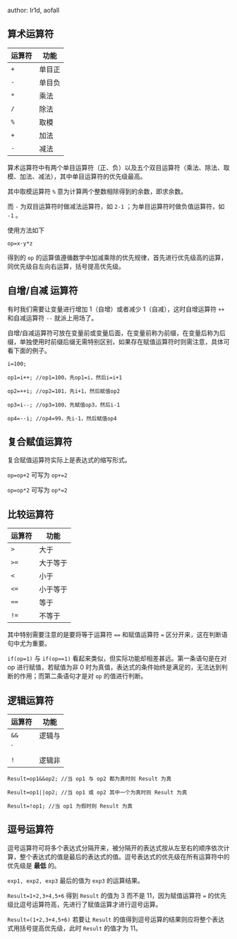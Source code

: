 author: Ir1d, aofall

## 算术运算符

| 运算符   | 功能  |
| ----- | --- |
|  `+`  | 单目正 |
|  `-`  | 单目负 |
|  `*`  | 乘法  |
|  `/`  | 除法  |
|  `%`  | 取模  |
|  `+`  | 加法  |
|  `-`  | 减法  |

算术运算符中有两个单目运算符（正、负）以及五个双目运算符（乘法、除法、取模、加法、减法），其中单目运算符的优先级最高。

其中取模运算符 `%` 意为计算两个整数相除得到的余数，即求余数。

而 `-` 为双目运算符时做减法运算符，如 `2-1` ；为单目运算符时做负值运算符，如 `-1` 。

使用方法如下

 `op=x-y*z` 

得到的 `op` 的运算值遵循数学中加减乘除的优先规律，首先进行优先级高的运算，同优先级自左向右运算，括号提高优先级。

## 自增/自减 运算符

有时我们需要让变量进行增加 1（自增）或者减少 1（自减），这时自增运算符 `++` 和自减运算符 `--` 就派上用场了。

自增/自减运算符可放在变量前或变量后面，在变量前称为前缀，在变量后称为后缀，单独使用时前缀后缀无需特别区别，如果存在赋值运算符时则需注意，具体可看下面的例子。

```text
i=100;

op1=i++; //op1=100，先op1=i，然后i=i+1

op2=++i; //op2=101，先i+1，然后赋值op2

op3=i--; //op3=100，先赋值op3，然后i-1

op4=--i; //op4=99，先i-1，然后赋值op4
```

## 复合赋值运算符

复合赋值运算符实际上是表达式的缩写形式。

 `op=op+2` 可写为 `op+=2` 

 `op=op*2` 可写为 `op*=2` 

## 比较运算符

| 运算符    | 功能   |
| ------ | ---- |
|  `>`   | 大于   |
|  `>=`  | 大于等于 |
|  `<`   | 小于   |
|  `<=`  | 小于等于 |
|  `==`  | 等于   |
|  `!=`  | 不等于  |

其中特别需要注意的是要将等于运算符 `==` 和赋值运算符 `=` 区分开来，这在判断语句中尤为重要。

 `if(op=1)` 与 `if(op==1)` 看起来类似，但实际功能却相差甚远。第一条语句是在对 op 进行赋值，若赋值为非 0 时为真值，表达式的条件始终是满足的，无法达到判断的作用；而第二条语句才是对 `op` 的值进行判断。

## 逻辑运算符

| 运算符    | 功能  |
| ------ | --- |
|  `&&`  | 逻辑与 |
|  `||`  | 逻辑或 |
|  `!`   | 逻辑非 |

```text
Result=op1&&op2; //当 op1 与 op2 都为真时则 Result 为真

Result=op1||op2; //当 op1 或 op2 其中一个为真时则 Result 为真

Result=!op1; //当 op1 为假时则 Result 为真
```

## 逗号运算符

逗号运算符可将多个表达式分隔开来，被分隔开的表达式按从左至右的顺序依次计算，整个表达式的值是最后的表达式的值。逗号表达式的优先级在所有运算符中的优先级是 **最低** 的。

 `exp1, exp2, exp3` 最后的值为 `exp3` 的运算结果。

 `Result=1+2,3+4,5+6` 得到 `Result` 的值为 3 而不是 11，因为赋值运算符 `=` 的优先级比逗号运算符高，先进行了赋值运算才进行逗号运算。

 `Result=(1+2,3+4,5+6)` 若要让 `Result` 的值得到逗号运算的结果则应将整个表达式用括号提高优先级，此时 `Result` 的值才为 11。
